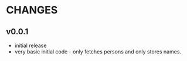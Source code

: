 
# CHANGES

## v0.0.1

  * initial release
  * very basic initial code - only fetches persons and only stores names.
